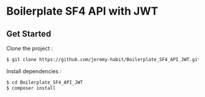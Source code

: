# Boilerplate SF4 API with JWT

## Get Started

Clone the project :

```bash
$ git clone https://github.com/jeremy-habit/Boilerplate_SF4_API_JWT.git
```

Install dependencies :

```bash
$ cd Boilerplate_SF4_API_JWT
$ composer install
```